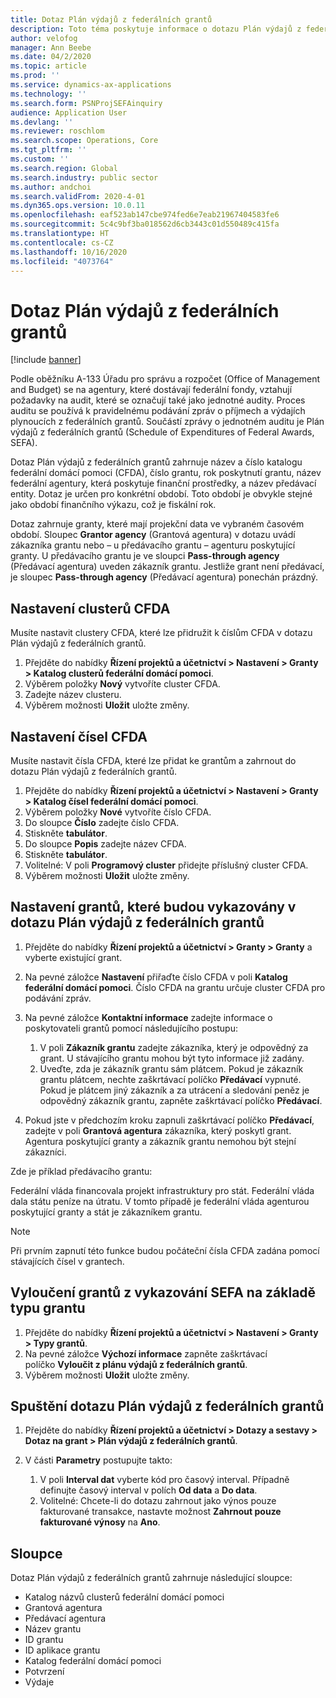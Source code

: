 ```yaml
---
title: Dotaz Plán výdajů z federálních grantů
description: Toto téma poskytuje informace o dotazu Plán výdajů z federálních grantů.
author: velofog
manager: Ann Beebe
ms.date: 04/2/2020
ms.topic: article
ms.prod: ''
ms.service: dynamics-ax-applications
ms.technology: ''
ms.search.form: PSNProjSEFAinquiry
audience: Application User
ms.devlang: ''
ms.reviewer: roschlom
ms.search.scope: Operations, Core
ms.tgt_pltfrm: ''
ms.custom: ''
ms.search.region: Global
ms.search.industry: public sector
ms.author: andchoi
ms.search.validFrom: 2020-4-01
ms.dyn365.ops.version: 10.0.11
ms.openlocfilehash: eaf523ab147cbe974fed6e7eab21967404583fe6
ms.sourcegitcommit: 5c4c9bf3ba018562d6cb3443c01d550489c415fa
ms.translationtype: HT
ms.contentlocale: cs-CZ
ms.lasthandoff: 10/16/2020
ms.locfileid: "4073764"
---
```

# <a name="schedule-of-expenditures-of-federal-awards-inquiry"></a>Dotaz Plán výdajů z federálních grantů

[!include [banner](../includes/banner.md)]

Podle oběžníku A-133 Úřadu pro správu a rozpočet (Office of Management and Budget) se na agentury, které dostávají federální fondy, vztahují požadavky na audit, které se označují také jako jednotné audity. Proces auditu se používá k pravidelnému podávání zpráv o příjmech a výdajích plynoucích z federálních grantů. Součástí zprávy o jednotném auditu je Plán výdajů z federálních grantů (Schedule of Expenditures of Federal Awards, SEFA).

Dotaz Plán výdajů z federálních grantů zahrnuje název a číslo katalogu federální domácí pomoci (CFDA), číslo grantu, rok poskytnutí grantu, název federální agentury, která poskytuje finanční prostředky, a název předávací entity. Dotaz je určen pro konkrétní období. Toto období je obvykle stejné jako období finančního výkazu, což je fiskální rok.

Dotaz zahrnuje granty, které mají projekční data ve vybraném časovém období. Sloupec **Grantor agency** (Grantová agentura) v dotazu uvádí zákazníka grantu nebo – u předávacího grantu – agenturu poskytující granty. U předávacího grantu je ve sloupci **Pass-through agency** (Předávací agentura) uveden zákazník grantu. Jestliže grant není předávací, je sloupec **Pass-through agency** (Předávací agentura) ponechán prázdný.

## <a name="set-up-the-cfda-clusters"></a>Nastavení clusterů CFDA

Musíte nastavit clustery CFDA, které lze přidružit k číslům CFDA v dotazu Plán výdajů z federálních grantů.

1. Přejděte do nabídky **Řízení projektů a účetnictví \> Nastavení \> Granty \> Katalog clusterů federální domácí pomoci**.
2. Výběrem položky **Nový** vytvoříte cluster CFDA.
3. Zadejte název clusteru.
4. Výběrem možnosti **Uložit** uložte změny.

## <a name="set-up-cfda-numbers"></a>Nastavení čísel CFDA

Musíte nastavit čísla CFDA, které lze přidat ke grantům a zahrnout do dotazu Plán výdajů z federálních grantů.

1. Přejděte do nabídky **Řízení projektů a účetnictví \> Nastavení \> Granty \> Katalog čísel federální domácí pomoci**.
2. Výběrem položky **Nové** vytvoříte číslo CFDA.
3. Do sloupce **Číslo** zadejte číslo CFDA.
4. Stiskněte **tabulátor**.
5. Do sloupce **Popis** zadejte název CFDA.
6. Stiskněte **tabulátor**.
7. Volitelné: V poli **Programový cluster** přidejte příslušný cluster CFDA.
8. Výběrem možnosti **Uložit** uložte změny.

## <a name="set-up-grants-to-report-for-the-schedule-of-expenditures-of-federal-awards-inquiry"></a>Nastavení grantů, které budou vykazovány v dotazu Plán výdajů z federálních grantů

1. Přejděte do nabídky **Řízení projektů a účetnictví \> Granty \> Granty** a vyberte existující grant.
2. Na pevné záložce **Nastavení** přiřaďte číslo CFDA v poli **Katalog federální domácí pomoci**. Číslo CFDA na grantu určuje cluster CFDA pro podávání zpráv.
3. Na pevné záložce **Kontaktní informace** zadejte informace o poskytovateli grantů pomocí následujícího postupu:

    1. V poli **Zákazník grantu** zadejte zákazníka, který je odpovědný za grant. U stávajícího grantu mohou být tyto informace již zadány.
    2. Uveďte, zda je zákazník grantu sám plátcem. Pokud je zákazník grantu plátcem, nechte zaškrtávací políčko **Předávací** vypnuté. Pokud je plátcem jiný zákazník a za utrácení a sledování peněz je odpovědný zákazník grantu, zapněte zaškrtávací políčko **Předávací**.

4. Pokud jste v předchozím kroku zapnuli zaškrtávací políčko **Předávací**, zadejte v poli **Grantová agentura** zákazníka, který poskytl grant. Agentura poskytující granty a zákazník grantu nemohou být stejní zákazníci.

Zde je příklad předávacího grantu:

Federální vláda financovala projekt infrastruktury pro stát. Federální vláda dala státu peníze na útratu. V tomto případě je federální vláda agenturou poskytující granty a stát je zákazníkem grantu.

> [!NOTE] 
> Při prvním zapnutí této funkce budou počáteční čísla CFDA zadána pomocí stávajících čísel v grantech.

## <a name="exclude-grants-from-sefa-reporting-based-on-the-grant-type"></a>Vyloučení grantů z vykazování SEFA na základě typu grantu

1. Přejděte do nabídky **Řízení projektů a účetnictví \> Nastavení \> Granty \> Typy grantů**.
2. Na pevné záložce **Výchozí informace** zapněte zaškrtávací políčko **Vyloučit z plánu výdajů z federálních grantů**.
3. Výběrem možnosti **Uložit** uložte změny.

## <a name="run-the-schedule-of-expenditures-of-federal-awards-inquiry"></a>Spuštění dotazu Plán výdajů z federálních grantů

1. Přejděte do nabídky **Řízení projektů a účetnictví \> Dotazy a sestavy \> Dotaz na grant \> Plán výdajů z federálních grantů**.
2. V části **Parametry** postupujte takto:

    1. V poli **Interval dat** vyberte kód pro časový interval. Případně definujte časový interval v polích **Od data** a **Do data**.
    2. Volitelné: Chcete-li do dotazu zahrnout jako výnos pouze fakturované transakce, nastavte možnost **Zahrnout pouze fakturované výnosy** na **Ano**.

## <a name="columns"></a>Sloupce

Dotaz Plán výdajů z federálních grantů zahrnuje následující sloupce:

- Katalog názvů clusterů federální domácí pomoci
- Grantová agentura
- Předávací agentura
- Název grantu
- ID grantu
- ID aplikace grantu
- Katalog federální domácí pomoci
- Potvrzení
- Výdaje
